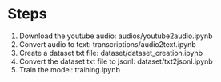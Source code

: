 # Steps
1. Download the youtube audio: audios/youtube2audio.ipynb
2. Convert audio to text: transcriptions/audio2text.ipynb
3. Create a dataset txt file: dataset/dataset_creation.ipynb
4. Convert the dataset txt file to jsonl: dataset/txt2jsonl.ipynb
5. Train the model: training.ipynb
